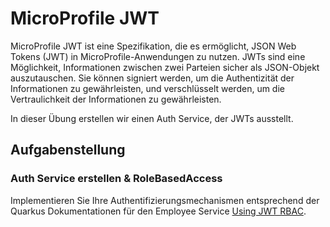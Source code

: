# MicroProfile JWT

MicroProfile JWT ist eine Spezifikation, die es ermöglicht, JSON Web Tokens (JWT) in MicroProfile-Anwendungen zu nutzen.
JWTs sind eine Möglichkeit, Informationen zwischen zwei Parteien sicher als JSON-Objekt auszutauschen.
Sie können signiert werden, um die Authentizität der Informationen zu gewährleisten, und verschlüsselt werden, um die 
Vertraulichkeit der Informationen zu gewährleisten.

In dieser Übung erstellen wir einen Auth Service, der JWTs ausstellt. 

## Aufgabenstellung

### Auth Service erstellen & RoleBasedAccess

Implementieren Sie Ihre Authentifizierungsmechanismen entsprechend der Quarkus Dokumentationen für den 
Employee Service [Using JWT RBAC](https://quarkus.io/guides/security-jwt).

